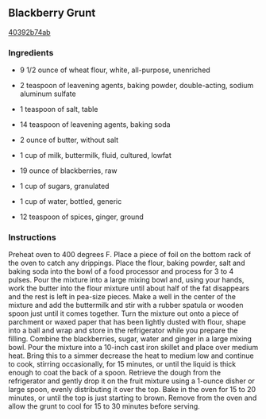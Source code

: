 ## Blackberry Grunt

[40392b74ab](http://www.food.com/recipe/blackberry-grunt-261697)

### Ingredients

 - 9 1/2 ounce of wheat flour, white, all-purpose, unenriched

 - 2 teaspoon of leavening agents, baking powder, double-acting, sodium aluminum sulfate

 - 1 teaspoon of salt, table

 - 14 teaspoon of leavening agents, baking soda

 - 2 ounce of butter, without salt

 - 1 cup of milk, buttermilk, fluid, cultured, lowfat

 - 19 ounce of blackberries, raw

 - 1 cup of sugars, granulated

 - 1 cup of water, bottled, generic

 - 12 teaspoon of spices, ginger, ground

### Instructions

Preheat oven to 400 degrees F. Place a piece of foil on the bottom rack of the oven to catch any drippings. Place the flour, baking powder, salt and baking soda into the bowl of a food processor and process for 3 to 4 pulses. Pour the mixture into a large mixing bowl and, using your hands, work the butter into the flour mixture until about half of the fat disappears and the rest is left in pea-size pieces. Make a well in the center of the mixture and add the buttermilk and stir with a rubber spatula or wooden spoon just until it comes together. Turn the mixture out onto a piece of parchment or waxed paper that has been lightly dusted with flour, shape into a ball and wrap and store in the refrigerator while you prepare the filling. Combine the blackberries, sugar, water and ginger in a large mixing bowl. Pour the mixture into a 10-inch cast iron skillet and place over medium heat. Bring this to a simmer decrease the heat to medium low and continue to cook, stirring occasionally, for 15 minutes, or until the liquid is thick enough to coat the back of a spoon. Retrieve the dough from the refrigerator and gently drop it on the fruit mixture using a 1-ounce disher or large spoon, evenly distributing it over the top. Bake in the oven for 15 to 20 minutes, or until the top is just starting to brown. Remove from the oven and allow the grunt to cool for 15 to 30 minutes before serving.